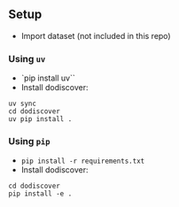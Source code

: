 ## Setup
- Import dataset (not included in this repo)
### Using `uv`
- `pip install uv``
- Install dodiscover:
```
uv sync
cd dodiscover
uv pip install .
```
### Using `pip`
- `pip install -r requirements.txt`
- Install dodiscover:
```
cd dodiscover
pip install -e .
```